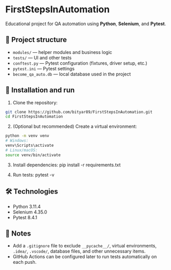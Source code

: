 # FirstStepsInAutomation

Educational project for QA automation using **Python**, **Selenium**, and **Pytest**.

## 📂 Project structure

- `modules/` — helper modules and business logic  
- `tests/` — UI and other tests  
- `conftest.py` — Pytest configuration (fixtures, driver setup, etc.)  
- `pytest.ini` — Pytest settings  
- `become_qa_auto.db` — local database used in the project  

## 🚀 Installation and run

1. Clone the repository:

```bash
git clone https://github.com/bityar89/FirstStepsInAutomation.git
cd FirstStepsInAutomation
```

2. (Optional but recommended) Create a virtual environment:

```bash
python -m venv venv
# Windows:
venv\Scripts\activate
# Linux/macOS:
source venv/bin/activate
```


 
3. Install dependencies:
   pip install -r requirements.txt  

4. Run tests:
   pytest -v  

## 🛠 Technologies

- Python 3.11.4  
- Selenium 4.35.0  
- Pytest 8.4.1  

## 📌 Notes

- Add a `.gitignore` file to exclude `__pycache__/`, virtual environments, `.idea/`, `.vscode/`, database files, and other unnecessary items.  
- GitHub Actions can be configured later to run tests automatically on each push.  
